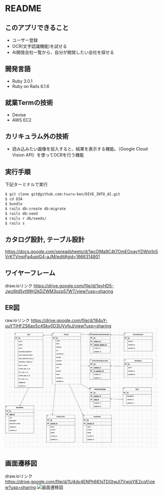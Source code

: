 # README
## このアプリできること
* ユーザー登録
* OCR(文字認識機能)を試せる
* AI開発会社一覧から、自分が開発したい会社を探せる

## 開発言語
* Ruby 3.0.1
* Ruby on Rails 6.1.6

## 就業Termの技術
* Devise
* AWS EC2

## カリキュラム外の技術
* 読み込みたい画像を投入すると、結果を表示する機能。（Google Cloud Vision API）を使ってOCRを行う機能


## 実行手順
下記ターミナルで実行

```
$ git clone git@github.com:tsuru-ken/DIVE_INTO_AI.git
$ cd DIA
$ bundle
$ rails db:create db:migrate
$ rails db:seed
$ rails r db/seeds/
$ rails s
```

## カタログ設計, テーブル設計
https://docs.google.com/spreadsheets/d/1wcDMa9C4t7OmEOoayYDWm1n5VrKTVmpPa4uptG4-aJM/edit#gid=1666314801


## ワイヤーフレーム
draw.ioリンク
https://drive.google.com/file/d/1qyHD5-Jwz6td5vt99H2kDZWM3ozp57WT/view?usp=sharing

## ER図　
raw.ioリンク
https://drive.google.com/file/d/184uY-uuYTlHFZS6ao5c4Sky0D3UVyfsJ/view?usp=sharing
![ER図](/docs/ER.png)

## 画面遷移図
draw.ioリンク
https://drive.google.com/file/d/1U4dy4ENPh661sTDGtwJl7VwjsYlE2cqf/view?usp=sharing
![画面遷移図](/ui-flow.png)